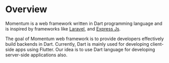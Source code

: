 
# Overview 

Momentum is a web framework written in Dart programming language and is inspired by frameworks like [Laravel](https://laravel.com), and [Express Js](https://expressjs.com).

The goal of Momentum web framework is to provide developers effectively build backends in Dart. Currently, Dart is mainly used for developing client-side apps using Flutter. Our idea is to use Dart language for developing server-side applications also.  


